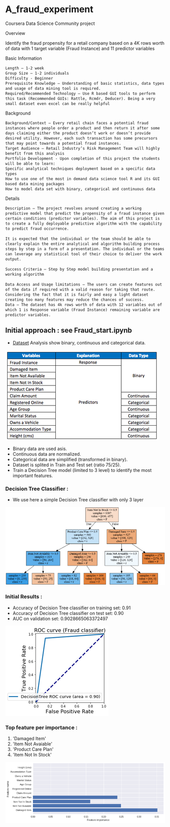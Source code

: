 # A_fraud_experiment
Coursera Data Science Community project

Overview

Identify the fraud propensity for a retail company based on a 4K rows worth of data with 1 target variable (Fraud Instance) and 11 predictor variables

Basic Information

    Length – 1-2 week
    Group Size – 1-2 individuals
    Difficulty - Beginner
    Prerequisite Knowledge – Understanding of basic statistics, data types and usage of data mining tool is required.
    Required/Recommended Technology – Use R based GUI tools to perform this task (Recommended GUIs: Rattle, Rcmdr, Deducer). Being a very small dataset even excel can be really helpful

Background

    Background/Context – Every retail chain faces a potential fraud instances where people order a product and then return it after some days claiming either the product doesn’t work or doesn’t provide desired utility. However, each such transaction has some precursors that may point towards a potential fraud instances.
    Target Audience – Retail Industry’s Risk Management Team will highly benefit from this analysis
    Portfolio Development - Upon completion of this project the students will be able to learn:
    Specific analytical techniques deployment based on a specific data types
    How to use one of the most in demand data science tool R and its GUI based data mining packages
    How to model data set with binary, categorical and continuous data

Details

    Description – The project revolves around creating a working predictive model that predict the propensity of a fraud instance given certain conditions (predictor variables). The aim of this project is to create a fully deployable predictive algorithm with the capability to predict fraud occurrence.

    It is expected that the individual or the team should be able to clearly explain the entire analytical and algorithm building process steps by step in a form of a presentation. The individual or the teams can leverage any statistical tool of their choice to deliver the work output.

    Success Criteria – Step by Step model building presentation and a working algorithm
    
    Data Access and Usage limitations – The users can create features out of the data if required with a valid reason for taking that route. Considering the fact that it is fairly and easy a light dataset creating too many features may reduce the chances of success.
    Data – The dataset has 4k rows worth of data with 12 variables out of which 1 is Response variable (Fraud Instance) remaining variable are predictor variables.

## Initial approach : see Fraud_start.ipynb

* [Dataset](https://docs.google.com/spreadsheets/d/1TufF3QBHK8RsC06V0arvF3PwN3gfz5kg5eV6BjRxEjc/edit#gid=581816440) Analysis show binary, continuous and categorical data.

![](https://github.com/experimentboy/A_fraud_experiment/blob/master/dataset.png)

* Binary data are used asis.
* Continuous data are normalized.
* Categorical data are simplified (transformed in binary).
* Dataset is splited in Train and Test set (ratio 75/25).
* Train a Decision Tree model (limited to 3 level) to identify the most important features.

### Decision Tree Classifier : 

* We use here a simple Decision Tree classifier with only 3 layer

![](https://github.com/experimentboy/A_fraud_experiment/blob/master/Fraud_start_dtplot.png)

### Initial Results : 

* Accuracy of Decision Tree classifier on training set: 0.91
* Accuracy of Decision Tree classifier on test set: 0.90
* AUC on validation set: 0.9028665063372497

![](https://github.com/experimentboy/A_fraud_experiment/blob/master/Fraud_dt_ROC.png)

### Top feature per importance : 
1. 'Damaged Item'
1. 'Item Not Avaiable' 
1. 'Product Care Plan'
1. 'Item Not In Stock'

![](https://github.com/experimentboy/A_fraud_experiment/blob/master/Fraud_start_FIplot.png)


